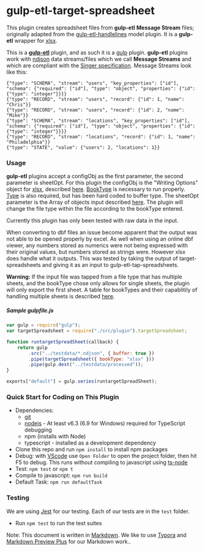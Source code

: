 # gulp-etl-target-spreadsheet #

This plugin creates spreadsheet files from **gulp-etl** **Message Stream** files; originally adapted from the [gulp-etl-handlelines](https://github.com/gulpetl/gulp-etl-handlelines) model plugin. It is a **gulp-etl** wrapper for [xlsx](https://www.npmjs.com/package/xlsx).


This is a **[gulp-etl](https://gulpetl.com/)** plugin, and as such it is a [gulp](https://gulpjs.com/) plugin. **gulp-etl** plugins work with [ndjson](http://ndjson.org/) data streams/files which we call **Message Streams** and which are compliant with the [Singer specification](https://github.com/singer-io/getting-started/blob/master/docs/SPEC.md#output). Message Streams look like this:

```
{"type": "SCHEMA", "stream": "users", "key_properties": ["id"], "schema": {"required": ["id"], "type": "object", "properties": {"id": {"type": "integer"}}}}
{"type": "RECORD", "stream": "users", "record": {"id": 1, "name": "Chris"}}
{"type": "RECORD", "stream": "users", "record": {"id": 2, "name": "Mike"}}
{"type": "SCHEMA", "stream": "locations", "key_properties": ["id"], "schema": {"required": ["id"], "type": "object", "properties": {"id": {"type": "integer"}}}}
{"type": "RECORD", "stream": "locations", "record": {"id": 1, "name": "Philadelphia"}}
{"type": "STATE", "value": {"users": 2, "locations": 1}}
```

### Usage
**gulp-etl** plugins accept a configObj as the first parameter, the second parameter is sheetOpt. For this plugin the configObj is the "Writing Options" object for [xlsx](https://www.npmjs.com/package/xlsx), described [here](https://www.npmjs.com/package/xlsx#writing-options). [BookType](https://www.npmjs.com/package/xlsx#output-type) is necessary to run properly. [Type](https://www.npmjs.com/package/xlsx#output-type) is also required, but has been hard coded to buffer type. The sheetOpt parameter is the Array of objects input described [here](https://docs.sheetjs.com/#array-of-objects-input).
The plugin will change the file type within the file according to the bookType entered.

Currently this plugin has only been tested with raw data in the input.

When converting to dbf files an issue become apparent that the output was not able to be opened properly by excel. As well when using an online dbf viewer, any numbers stored as numerics were not being expressed with their original values, but numbers stored as strings were. However xlsx does handle what it outputs. This was tested by taking the output of target-spreadsheets and giving it as an input to gulp-etl-tap-spreadsheets.

**Warning:** If the input file was tapped from a file type that has multiple sheets, and the bookType chose only allows for single sheets, the plugin will only export the first sheet. A table for bookTypes and their capablitily of handling multiple sheets is described [here](https://www.npmjs.com/package/xlsx#output-type).


##### Sample gulpfile.js
<!-- embedme gulpfile.js -->

```js
var gulp = require("gulp");
var targetSpreadsheet = require("./src/plugin").targetSpreadsheet;

function runtargetSpreadSheet(callback) {
    return gulp
        .src("../testdata/*.ndjson", { buffer: true })
        .pipe(targetSpreadsheet({ bookType: "xlsx" }))
        .pipe(gulp.dest("../testdata/processed"));
}

exports["default"] = gulp.series(runtargetSpreadSheet);

```

### Quick Start for Coding on This Plugin
* Dependencies:
    * [git](https://git-scm.com/downloads)
    * [nodejs](https://nodejs.org/en/download/releases/) - At least v6.3 (6.9 for Windows) required for TypeScript debugging
    * npm (installs with Node)
    * typescript - installed as a development dependency
* Clone this repo and run `npm install` to install npm packages
* Debug: with [VScode](https://code.visualstudio.com/download) use `Open Folder` to open the project folder, then hit F5 to debug. This runs without compiling to javascript using [ts-node](https://www.npmjs.com/package/ts-node)
* Test: `npm test` or `npm t`
* Compile to javascript: `npm run build`
* Default Task: `npm run defaultTask`

### Testing

We are using [Jest](https://facebook.github.io/jest/docs/en/getting-started.html) for our testing. Each of our tests are in the `test` folder.

- Run `npm test` to run the test suites



Note: This document is written in [Markdown](https://daringfireball.net/projects/markdown/). We like to use [Typora](https://typora.io/) and [Markdown Preview Plus](https://chrome.google.com/webstore/detail/markdown-preview-plus/febilkbfcbhebfnokafefeacimjdckgl?hl=en-US) for our Markdown work..
